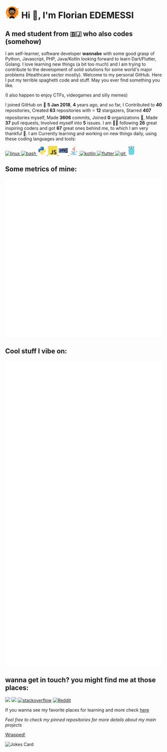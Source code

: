 # <img width="45" height="45" src="/sm_logo.png"> Hi 👾, I'm Florian EDEMESSI

## A med student from 🇧🇯 who also codes (somehow)

I am self-learner, software developer **wannabe** with some good grasp of Python, Javascript, PHP, Java/Kotlin looking forward to learn Dart/Flutter, Golang. I love learning new things (a bit too much) and I am trying to contribute to the development of solid solutions for some world's major problems (Healthcare sector mostly).
Welcome to my personal GitHub. Here I put my terrible spaghetti code and stuff. May you ever find something you like. 

(I also happen to enjoy CTFs, videogames and silly memes)

I joined GitHub on 📆 **5 Jan 2018**, **4** years ago, and
so far, I Contributed to **40** repositories, Created **63** repositories with ⭐ **12** stargazers, Starred **407** repositories myself, Made **3606** commits, Joined **0** organizations 💼, Made **37** pull requests, Involved myself into **5** issues. I am 🚶‍♂️ following **26** great inspiring coders and got **67** great ones behind me, to which I am very thankful 💛.
I am Currently learning and working on new things daily, using these coding languages and tools:

<a href="https://www.linux.org/" target="_blank"> <img src="https://cdn.jsdelivr.net/gh/devicons/devicon/icons/linux/linux-original.svg" alt="linux" width="30"/> </a>
<a href="https://www.gnu.org/software/bash/" target="_blank"> <img src="https://cdn.jsdelivr.net/gh/devicons/devicon/icons/bash/bash-original.svg" alt="bash" width="30"/> </a>
<a href="https://www.python.org" target="_blank"> <img src="https://raw.githubusercontent.com/devicons/devicon/master/icons/python/python-original.svg" alt="python" width="30"/> </a>
<a href="https://developer.mozilla.org/en-US/docs/Web/JavaScript" target="_blank"> <img src="https://raw.githubusercontent.com/devicons/devicon/master/icons/javascript/javascript-original.svg" alt="javascript" width="30"/> </a>
<a href="https://www.php.net" target="_blank"> <img src="https://raw.githubusercontent.com/devicons/devicon/master/icons/php/php-original.svg" alt="php" width="30"/> </a>
<a href="https://www.java.com" target="_blank"> <img src="https://raw.githubusercontent.com/devicons/devicon/master/icons/java/java-original.svg" alt="java" width="30"/> </a>
<a href="https://kotlinlang.org" target="_blank"> <img src="https://cdn.jsdelivr.net/gh/devicons/devicon/icons/kotlin/kotlin-original.svg" alt="kotlin" width="30"/> </a>
<a href="https://flutter.dev" target="_blank"> <img src="https://www.vectorlogo.zone/logos/flutterio/flutterio-icon.svg" alt="flutter" width="30" height="30"/> </a> 
<a href="https://git-scm.com/" target="_blank"> <img src="https://www.vectorlogo.zone/logos/git-scm/git-scm-icon.svg" alt="git" width="30" height="30"/> </a> 
<a href="https://golang.org" target="_blank"> <img src="https://raw.githubusercontent.com/devicons/devicon/master/icons/go/go-original.svg" alt="go" width="30" height="30"/> </a> 

## Some metrics of mine:

<img src="https://github.com/nair0lf32/nair0lf32/blob/main/.cache/nairolf-metrics.svg">

## Cool stuff I vibe on:

<img src="https://github.com/nair0lf32/nair0lf32/blob/main/.cache/nairolf-socials.svg">

## wanna get in touch? you might find me at those places:

[<img src="https://cdn.jsdelivr.net/gh/devicons/devicon/icons/linkedin/linkedin-original.svg" width=30 />](https://www.linkedin.com/in/florian-edemessi/)
[<img src="https://cdn.jsdelivr.net/gh/devicons/devicon/icons/facebook/facebook-original.svg" width=30/>](https://www.facebook.com/FlorianEdemessi)
[<img src="https://www.vectorlogo.zone/logos/stackoverflow/stackoverflow-icon.svg" alt="stackoverflow" width=30>](https://stackoverflow.com/users/14132197/florian-edemessi) [<img src="https://www.vectorlogo.zone/logos/reddit/reddit-tile.svg" alt="Reddit" width=30>](https://www.reddit.com/user/florian32edem)

If you wanna see my favorite places for learning and more check [here](tech.md)

*Feel free to check my pinned repositories for more details about my main projects*

[Wrapped!](https://nair0lf32.wrapped.run) 

![Jokes Card](https://readme-jokes.vercel.app/api?hideBorder)
